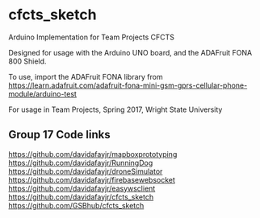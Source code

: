 # cfcts_sketch
Arduino Implementation for Team Projects CFCTS

Designed for usage with the Arduino UNO board, and the ADAFruit FONA 800 Shield.

To use, import the ADAFruit FONA library from https://learn.adafruit.com/adafruit-fona-mini-gsm-gprs-cellular-phone-module/arduino-test

For usage in Team Projects, Spring 2017, Wright State University

## Group 17 Code links
https://github.com/davidafayjr/mapboxprototyping
https://github.com/davidafayjr/RunningDog
https://github.com/davidafayjr/droneSimulator
https://github.com/davidafayjr/firebasewebsocket
https://github.com/davidafayjr/easywsclient
https://github.com/davidafayjr/cfcts_sketch
https://github.com/GSBhub/cfcts_sketch
